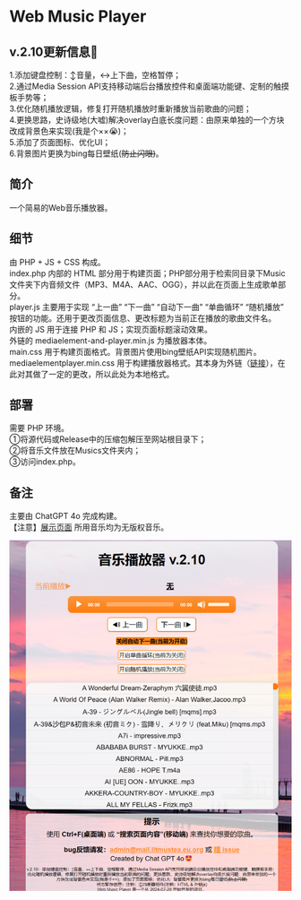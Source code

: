 # Web Music Player

## v.2.10更新信息🥳


1.添加键盘控制：↕音量，↔上下曲，空格暂停；<br />
2.通过Media Session API支持移动端后台播放控件和桌面端功能键、定制的触摸板手势等；<br />
3.优化随机播放逻辑，修复打开随机播放时重新播放当前歌曲的问题；<br />
4.更换思路，史诗级地(大嘘)解决overlay白底长度问题：由原来单独的一个方块改成背景色来实现(我是个××😭)；<br />
5.添加了页面图标、优化UI；<br />
6.背景图片更换为bing每日壁纸(~~防止闪眼)~~。<br />

## 简介

一个简易的Web音乐播放器。<br />

## 细节

由 PHP + JS + CSS 构成。<br />
index.php 内部的 HTML 部分用于构建页面；PHP部分用于检索同目录下Music文件夹下内音频文件（MP3、M4A、AAC、OGG），并以此在页面上生成歌单部分。<br />
player.js 主要用于实现 “上一曲” “下一曲” “自动下一曲” “单曲循环” “随机播放” 按钮的功能。还用于更改页面信息、更改标题为当前正在播放的歌曲文件名。<br />
内嵌的 JS 用于连接 PHP 和 JS；实现页面标题滚动效果。<br />
外链的 mediaelement-and-player.min.js 为播放器本体。<br />
main.css 用于构建页面格式。背景图片使用bing壁纸API实现随机图片。<br />
mediaelementplayer.min.css 用于构建播放器格式。其本身为外链（[链接](https://cdnjs.cloudflare.com/ajax/libs/mediaelement/4.2.16/mediaelementplayer.min.css )），在此对其做了一定的更改，所以此处为本地格式。<br />

## 部署

需要 PHP 环境。<br />
①将源代码或Release中的压缩包解压至网站根目录下；<br />
②将音乐文件放在Musics文件夹内；<br />
③访问index.php。<br />

## 备注

主要由 ChatGPT 4o 完成构建。<br />【注意】[展示页面](https://github_demo.litmustea.eu.org/web_music_player/index.php)  所用音乐均为无版权音乐。<br />

![部署效果演示图片](https://github.com/Mosaik404/web_music_player/blob/main/%E5%B1%8F%E5%B9%95%E6%88%AA%E5%9B%BE%202024-08-08%20014334.png)
